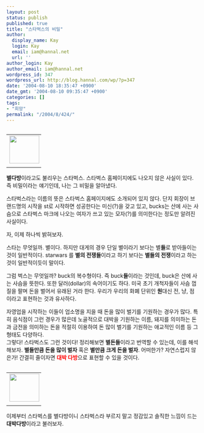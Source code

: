 ```yaml
---
layout: post
status: publish
published: true
title: "스타벅스의 비밀"
author:
  display_name: Kay
  login: Kay
  email: iam@hannal.net
  url: ''
author_login: Kay
author_email: iam@hannal.net
wordpress_id: 347
wordpress_url: http://blog.hannal.com/wp/?p=347
date: '2004-08-10 18:35:47 +0900'
date_gmt: '2004-08-10 09:35:47 +0900'
categories: []
tags:
- "희망"
permalink: "/2004/8/424/"
---
```

<table align="left">
<tr>
<td style="padding-right:5"><center><img src="http://blog.hannal.com/tt-attach/0810/040810171249445570/189524.gif" width="78" height="73"></center></td>
</tr>
<tr>
<td class="centerphoto"> </td>
</tr>
</table>
<p><b>별다방</b>이라고도 불리우는 스타벅스. 스타벅스 홈페이지에도 나오지 않은 사실이 있다. 즉 비밀이라는 얘기인데, 나는 그 비밀을 알아냈다.</p>
<p>스타벅스라는 이름의 뜻은 스타벅스 홈페이지에도 소개되어 있지 않다. 단지 회장이 브랜드명의 시작을 st로 시작하면 성공한다는 미신(?)을 갖고 있고, bucks는 산에 사는 사슴으로 스타벅스 마크에 나오는 여자가 쓰고 있는 모자(?)를 의미한다는 정도만 알려진 사실이다.</p>
<p>자, 이제 하나씩 밝혀보자.</p>
<p>스타는 무엇일까. 별이다. 하지만 대게의 경우 단일 별이라기 보다는 별<b>들</b>로 받아들이는 것이 일반적이다. starwars 를 <b>별의 전쟁들</b>이라고 하기 보다는 <b>별들의 전쟁</b>이라고 하는 것이 일반적이듯이 말이다.</p>
<p>그럼 벅스는 무엇일까? buck의 복수형이다. 즉 buck<b>들</b>이라는 것인데, buck은 산에 사는 사슴을 뜻한다. 또한 달러(dollar)의 속어이기도 하다. 미국 초기 개척자들이 사슴 껍질을 팔며 돈을 벌어서 유래된 거라 한다. 우리가 우리의 화폐 단위인 <b>원</b>대신 전, 냥, 점이라고 표현하는 것과 유사하다.</p>
<p>자영업을 시작하는 이들이 업소명을 지을 때 돈을 많이 벌기를 기원하는 경우가 많다. 특히 음식점이 그런 경우가 많은데 노골적으로 대박을 기원하는 이름, 돼지를 의미하는 돈과 금전을 의미하는 돈을 적절히 이용하여 돈 많이 벌기를 기원하는 애교적인 이름 등 그 형태도 다양하다.<br />
그렇다! 스타벅스도 그런 것이다! 정리해보면 <b>별돈들</b>이라고 번역할 수 있는데, 이를 해석해보자. <b>별들만큼 돈을 많이 벌자</b> 혹은 <b>별만큼 크게 돈을 벌자</b>. 어떠한가? 자연스럽지 않은가! 간결히 줄이자면 <b><font color='red'>대박 다방</font></b>으로 표현할 수 있을 것이다.</p>
<table align="left">
<tr>
<td style="padding-right:5"><center><img src="http://blog.hannal.com/tt-attach/0810/040810171249445570/648169.gif" width="78" height="73"></center></td>
</tr>
<tr>
<td class="centerphoto"> </td>
</tr>
</table>
<p>이제부터 스타벅스를 별다방이니 스타벅스라 부르지 말고 정감있고 솔직한 느낌이 드는 <b>대박다방</b>이라고 불러보자.</p>
